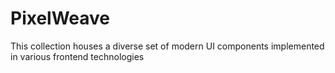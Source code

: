 # PixelWeave
This collection houses a diverse set of modern UI components implemented in various frontend technologies
